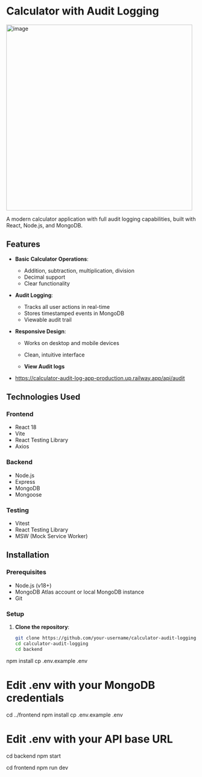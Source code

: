 # Calculator with Audit Logging

<img width="493" alt="image" src="https://github.com/user-attachments/assets/b2007da3-ff34-4482-b8b1-cbc7c3b01cbb" />


A modern calculator application with full audit logging capabilities, built with React, Node.js, and MongoDB.

## Features

- **Basic Calculator Operations**:
  - Addition, subtraction, multiplication, division
  - Decimal support
  - Clear functionality

- **Audit Logging**:
  - Tracks all user actions in real-time
  - Stores timestamped events in MongoDB
  - Viewable audit trail

- **Responsive Design**:
  - Works on desktop and mobile devices
  - Clean, intuitive interface

  - **View Audit logs** 
- https://calculator-audit-log-app-production.up.railway.app/api/audit

## Technologies Used

### Frontend
- React 18
- Vite
- React Testing Library
- Axios

### Backend
- Node.js
- Express
- MongoDB
- Mongoose

### Testing
- Vitest
- React Testing Library
- MSW (Mock Service Worker)

## Installation

### Prerequisites
- Node.js (v18+)
- MongoDB Atlas account or local MongoDB instance
- Git

### Setup

1. **Clone the repository**:
   ```bash
   git clone https://github.com/your-username/calculator-audit-logging.git
   cd calculator-audit-logging
   cd backend
npm install
cp .env.example .env
# Edit .env with your MongoDB credentials

cd ../frontend
npm install
cp .env.example .env
# Edit .env with your API base URL

cd backend
npm start

cd frontend
npm run dev
